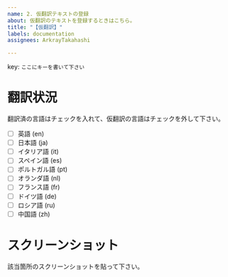 ```yaml
---
name: 2. 仮翻訳テキストの登録
about: 仮翻訳のテキストを登録するときはこちら。
title: "【仮翻訳】"
labels: documentation
assignees: ArkrayTakahashi

---
```


key: `ここにキーを書いて下さい`

# 翻訳状況
翻訳済の言語はチェックを入れて、仮翻訳の言語はチェックを外して下さい。
- [ ] 英語 (en)
- [ ] 日本語 (ja)
- [ ] イタリア語 (it)
- [ ] スペイン語 (es)
- [ ] ポルトガル語 (pt)
- [ ] オランダ語 (nl)
- [ ] フランス語 (fr)
- [ ] ドイツ語 (de)
- [ ] ロシア語 (ru)
- [ ] 中国語 (zh)

# スクリーンショット
該当箇所のスクリーンショットを貼って下さい。

